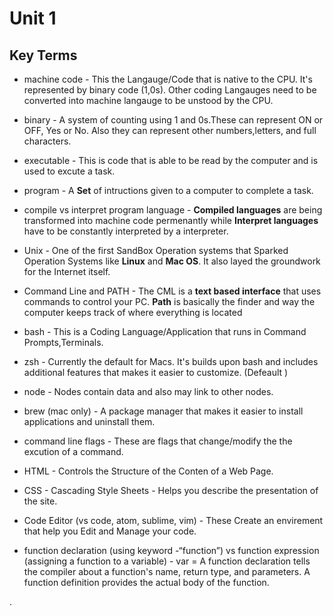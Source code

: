# Unit 1 
## Key Terms
 - machine code - This the Langauge/Code that is native to the CPU. It's represented by binary code (1,0s). Other coding Langauges need to be converted into machine langauge to be unstood by the CPU.
 - binary - A system of counting using 1 and 0s.These can represent ON or OFF, Yes or No. Also they can represent other numbers,letters, and full characters.
 - executable - This is code that is able to be read by the computer and is used to excute a task.
 - program - A **Set** of intructions given to a computer to complete a task.
 - compile vs interpret program language - **Compiled languages** are being transformed into machine code permenantly while **Interpret languages** have to be constantly interpreted by a interpreter.
 - Unix - One of the first SandBox Operation systems that Sparked Operation Systems like **Linux** and **Mac OS**. It also layed the groundwork for the Internet itself.
 - Command Line and PATH - The CML is a **text based interface** that uses commands to control your PC. **Path** is basically the finder and way the computer keeps track of where everything is located

 - bash - This is a Coding Language/Application that runs in Command Prompts,Terminals. 
 - zsh - Currently the default for Macs. It's builds upon bash and includes  additional features that makes it easier to customize. (Defeault )
 - node - Nodes contain data and also may link to other nodes.  
 - brew (mac only) - A package manager that makes it easier to install applications and uninstall them. 
 - command line flags - These are flags that change/modify the the excution of a command. 
 - HTML - Controls the Structure of the Conten of a Web Page. 
 - CSS - Cascading Style Sheets - Helps you describe the presentation of the site.
 - Code Editor (vs code, atom, sublime, vim) - These Create an envirement that help you Edit and Manage your code.
 - function declaration (using keyword -“function”) vs function expression (assigning a function to a variable) - var = A function declaration tells the compiler about a function's name, return type, and parameters. A function definition provides the actual body of the function. 

 .
